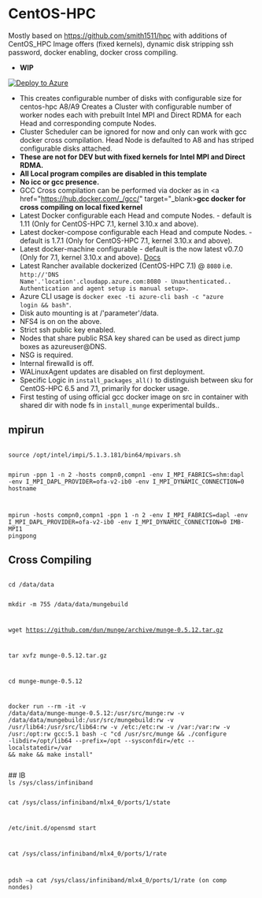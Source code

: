 # CentOS-HPC
Mostly based on https://github.com/smith1511/hpc with additions of CentOS_HPC Image offers (fixed kernels), dynamic disk stripping ssh password, docker enabling, docker cross compiling.
- __WIP__

<a href="https://portal.azure.com/#create/Microsoft.Template/uri/https%3A%2F%2Fraw.githubusercontent.com%2FAzure%2Fazure-bigcompute-hpcscripts%2Fmaster%2Fazuredeploy.json" target="_blank">
   <img alt="Deploy to Azure" src="http://azuredeploy.net/deploybutton.png"/>
</a>

* This creates configurable number of disks with configurable size for centos-hpc A8/A9 
Creates a Cluster with configurable number of worker nodes each with prebuilt Intel MPI and Direct RDMA for each Head and corresponding compute Nodes.
* Cluster Scheduler can be ignored for now and only can work with gcc docker cross compilation. 
Head Node is defaulted to A8 and has striped configurable disks attached.
* __These are not for DEV but with fixed kernels for Intel MPI and Direct RDMA.__
* __All Local program compiles are disabled in this template__
* __No icc or gcc presence.__
* GCC Cross compilation can be performed via docker as in <a href="https://hub.docker.com/_/gcc/" target="_blank>__gcc docker for cross compiling on local fixed kernel__</a>
* Latest Docker configurable each Head and compute Nodes. - default is 1.11 (Only for CentOS-HPC 7.1, kernel 3.10.x and above).
* Latest docker-compose configurable each Head and compute Nodes. - default is 1.7.1 (Only for CentOS-HPC 7.1, kernel 3.10.x and above).
* Latest docker-machine configurable  - default is the now latest v0.7.0 (Only for 7.1, kernel 3.10.x and above). [Docs](https://docs.docker.com/machine/drivers/azure/)
* Latest Rancher available dockerized (CentOS-HPC 7.1) @ <code>8080</code> i.e. <code>http://'DNS Name'.'location'.cloudapp.azure.com:8080 - Unauthenticated.. Authentication and agent setup is manual setup>.</code>
* Azure CLI usage is <code>docker exec -ti azure-cli bash -c "azure login && bash"</code>.
* Disk auto mounting is at /'parameter'/data.
* NFS4 is on on the above.
* Strict ssh public key enabled.
* Nodes that share public RSA key shared can be used as direct jump boxes as azureuser@DNS.
* NSG is required.
* Internal firewalld is off.
* WALinuxAgent updates are disabled on first deployment.
* Specific Logic in <code>install_packages_all()</code> to distinguish between sku for CentOS-HPC 6.5 and 7.1, primarily for docker usage.
* First testing of using official gcc docker image on src in container with shared dir with node fs in <code>install_munge</code> experimental builds.. 
## mpirun
<code>
source /opt/intel/impi/5.1.3.181/bin64/mpivars.sh

mpirun -ppn 1 -n 2 -hosts compn0,compn1 -env I_MPI_FABRICS=shm:dapl -env I_MPI_DAPL_PROVIDER=ofa-v2-ib0 -env I_MPI_DYNAMIC_CONNECTION=0 hostname 

mpirun -hosts compn0,compn1 -ppn 1 -n 2 -env I_MPI_FABRICS=dapl -env I_MPI_DAPL_PROVIDER=ofa-v2-ib0 -env I_MPI_DYNAMIC_CONNECTION=0 IMB-MPI1 pingpong
</code>
## Cross Compiling
<code>
cd /data/data

mkdir -m 755 /data/data/mungebuild

wget https://github.com/dun/munge/archive/munge-0.5.12.tar.gz

tar xvfz munge-0.5.12.tar.gz

cd munge-munge-0.5.12


docker run --rm -it -v /data/data/munge-munge-0.5.12:/usr/src/munge:rw -v /data/data/mungebuild:/usr/src/mungebuild:rw -v /usr/lib64:/usr/src/lib64:rw  -v /etc:/etc:rw -v /var:/var:rw -v /usr:/opt:rw  gcc:5.1 bash -c "cd /usr/src/munge && ./configure -libdir=/opt/lib64 --prefix=/opt --sysconfdir=/etc --localstatedir=/var && make && make install"

</code>
## IB
<code>
ls /sys/class/infiniband

cat /sys/class/infiniband/mlx4_0/ports/1/state


/etc/init.d/opensmd start

cat /sys/class/infiniband/mlx4_0/ports/1/rate

pdsh –a cat /sys/class/infiniband/mlx4_0/ports/1/rate (on comp nondes)
</code>
